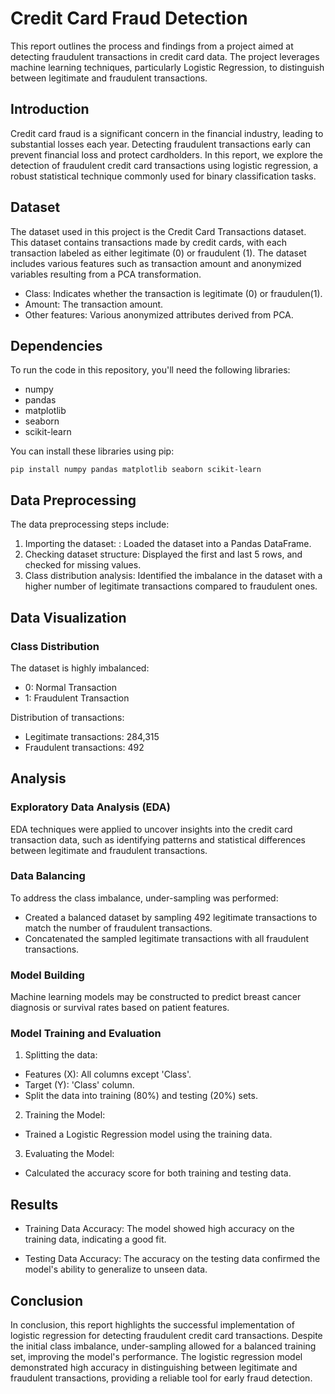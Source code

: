 # Credit Card Fraud Detection

This report outlines the process and findings from a project aimed at detecting fraudulent transactions in credit card data. The project leverages machine learning techniques, particularly Logistic Regression, to distinguish between legitimate and fraudulent transactions.

## Introduction

Credit card fraud is a significant concern in the financial industry, leading to substantial losses each year. Detecting fraudulent transactions early can prevent financial loss and protect cardholders. In this report, we explore the detection of fraudulent credit card transactions using logistic regression, a robust statistical technique commonly used for binary classification tasks.

## Dataset

The dataset used in this project is the Credit Card Transactions dataset. This dataset contains transactions made by credit cards, with each transaction labeled as either legitimate (0) or fraudulent (1). The dataset includes various features such as transaction amount and anonymized variables resulting from a PCA transformation.

- Class: Indicates whether the transaction is legitimate (0) or fraudulen(1).
- Amount: The transaction amount.
- Other features: Various anonymized attributes derived from PCA. 

  

## Dependencies

To run the code in this repository, you'll need the following libraries:
- numpy
- pandas
- matplotlib
- seaborn
- scikit-learn

You can install these libraries using pip:
```
pip install numpy pandas matplotlib seaborn scikit-learn
```

## Data Preprocessing

The data preprocessing steps include:
1. Importing the dataset: : Loaded the dataset into a Pandas DataFrame.
2. Checking dataset structure: Displayed the first and last 5 rows, and checked for missing values.
3. Class distribution analysis: Identified the imbalance in the dataset with a higher number of legitimate transactions compared to fraudulent ones.


## Data Visualization

### Class Distribution
The dataset is highly imbalanced:

- 0: Normal Transaction
- 1: Fraudulent Transaction

Distribution of transactions:

- Legitimate transactions: 284,315
- Fraudulent transactions: 492


## Analysis

### Exploratory Data Analysis (EDA)

EDA techniques were applied to uncover insights into the credit card transaction data, such as identifying patterns and statistical differences between legitimate and fraudulent transactions.

### Data Balancing
To address the class imbalance, under-sampling was performed:

- Created a balanced dataset by sampling 492 legitimate transactions to match the number of fraudulent transactions.
- Concatenated the sampled legitimate transactions with all fraudulent transactions.

### Model Building

Machine learning models may be constructed to predict breast cancer diagnosis or survival rates based on patient features.

### Model Training and Evaluation

1. Splitting the data:

- Features (X): All columns except 'Class'.
- Target (Y): 'Class' column.
- Split the data into training (80%) and testing (20%) sets.

2. Training the Model:

- Trained a Logistic Regression model using the training data.

3. Evaluating the Model:

- Calculated the accuracy score for both training and testing data.

## Results

- Training Data Accuracy: The model showed high accuracy on the training data, indicating a good fit.

- Testing Data Accuracy: The accuracy on the testing data confirmed the model's ability to generalize to unseen data.

## Conclusion

In conclusion, this report highlights the successful implementation of logistic regression for detecting fraudulent credit card transactions. Despite the initial class imbalance, under-sampling allowed for a balanced training set, improving the model's performance. The logistic regression model demonstrated high accuracy in distinguishing between legitimate and fraudulent transactions, providing a reliable tool for early fraud detection.

